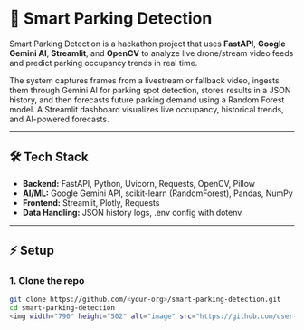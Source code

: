 # 🚗 Smart Parking Detection

Smart Parking Detection is a hackathon project that uses **FastAPI**, **Google Gemini AI**, **Streamlit**, and **OpenCV** to analyze live drone/stream video feeds and predict parking occupancy trends in real time.

The system captures frames from a livestream or fallback video, ingests them through Gemini AI for parking spot detection, stores results in a JSON history, and then forecasts future parking demand using a Random Forest model. A Streamlit dashboard visualizes live occupancy, historical trends, and AI-powered forecasts.

---

## 🛠️ Tech Stack
- **Backend:** FastAPI, Python, Uvicorn, Requests, OpenCV, Pillow  
- **AI/ML:** Google Gemini API, scikit-learn (RandomForest), Pandas, NumPy  
- **Frontend:** Streamlit, Plotly, Requests  
- **Data Handling:** JSON history logs, .env config with dotenv

---

## ⚡ Setup

### 1. Clone the repo
```bash
git clone https://github.com/<your-org>/smart-parking-detection.git
cd smart-parking-detection
<img width="790" height="502" alt="image" src="https://github.com/user-attachments/assets/5f9f4f34-9448-4b36-9c77-308d637ff7d7" />
